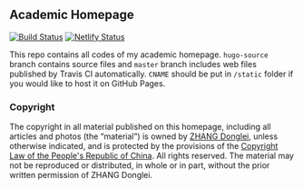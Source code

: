## Academic Homepage
[![Build Status](https://travis-ci.com/dongleizhang/dongleizhang.github.io.svg?branch=hugo-source)](https://travis-ci.com/dongleizhang/dongleizhang.github.io) [![Netlify Status](https://api.netlify.com/api/v1/badges/2be6b322-5b8e-4fee-adca-00bb2709fbd2/deploy-status)](https://app.netlify.com/sites/dongleizhang/deploys)

This repo contains all codes of my academic homepage. `hugo-source` branch contains source files and `master` branch includes web files published by Travis CI automatically. `CNAME` should be put in `/static` folder if you would like to host it on GitHub Pages.

### Copyright
The copyright in all material published on this homepage, including all articles and photos (the “material”) is owned by [ZHANG Donglei](https://dongleizhang.com), unless otherwise indicated, and is protected by the provisions of the [Copyright Law of the People's Republic of China](http://www.lawinfochina.com/display.aspx?lib=law&id=8823). All rights reserved. The material may not be reproduced or distributed, in whole or in part, without the prior written permission of ZHANG Donglei.
